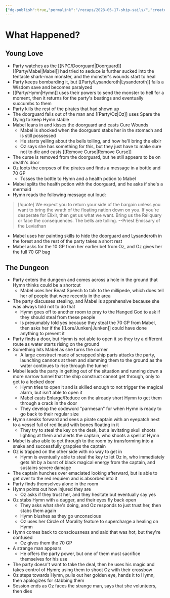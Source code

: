 ```yaml
---
{"dg-publish":true,"permalink":"/recaps/2023-05-17-ship-sails/","created":"","updated":""}
---
```




# What Happened? 

## Young Love
 - Party watches as the [[NPC/Doorguard\|Doorguard]] [[Party/Mabel\|Mabel]] had tried to seduce is further sucked into the tentacle shark-man monster, and the monster's wounds start to heal 
 - Party keeps bombarding it, but [[Party/Lysanderoth\|Lysanderoth]] fails a Wisdom save and becomes paralyzed 
 - [[Party/Hymn\|Hymn]] uses their powers to send the monster to hell for a moment, then it returns for the party's beatings and eventually succumbs to them 
 - Party kills the rest of the pirates that had shown up
 - The doorguard falls out of the man and [[Party/Oz\|Oz]] uses Spare the Dying to keep Hymn stable 
 - Mabel leans in and kisses the doorguard and casts Cure Wounds
	- Mabel is shocked when the doorguard stabs her in the stomach and is still possessed 
	- He starts yelling about the bells tolling, and how he'll bring the elixir
	- Oz says she has something for this, but they just have to make sure not to die and casts [[Remove Curse\|Remove Curse]] 
- The curse is removed from the doorguard, but he still appears to be on death's door
- Oz loots the corpses of the pirates and finds a message in a bottle and 70 GP
	- Tosses the bottle to Hymn and a health potion to Mabel
- Mabel splits the health potion with the doorguard, and he asks if she's a mermaid
- Hymn reads the following message out loud:

>[!quote] 
>We expect you to return your side of the bargain unless you want to bring the wrath of the floating nation down on you. If you're desperate for Elixir, then get us what we want. Bring us the Reliquary or face the consequences. The bells are tolling. 
>--Priest Emissary of the Leviathan 

- Mabel uses her painting skills to hide the doorguard and Lysanderoth in the forest and the rest of the party takes a short rest 
- Mabel asks for the 10 GP from her earlier bet from Oz, and Oz gives her the full 70 GP bag

## The Dungeon

- Party enters the dungeon and comes across a hole in the ground that Hymn thinks could be a shortcut 
	- Mabel uses her Beast Speech to talk to the millipede, which does tell her of people that were recently in the area 
- The party discusses stealing, and Mabel is apprehensive because she was always told not to do that 
	- Hymn goes off to another room to pray to the Hanged God to ask if they should steal from these people 
	- Is presumably told yes because they steal the 70 GP from Mabel, then asks her if the [[Lore/Junken\|Junken]] could have done anything to prevent it
- Party finds a door, but Hymn is not able to open it so they try a different route as water starts rising on the ground 
- Something hits Mabel as she turns the corner 
	- A large construct made of scrapped ship parts attacks the party, launching cannons at them and slamming them to the ground as the water continues to rise through the tunnel 
- Mabel leads the party in getting out of the situation and running down a more narrow tunnel that the ship construct cannot get through, only to get to a locked door
	- Hymn tries to open it and is skilled enough to not trigger the magical alarm, but isn't able to open it
	- Mabel casts Enlarge/Reduce on the already short Hymn to get them through a crack in the door 
	- They develop the codeword "parmesan" for when Hymn is ready to go back to their regular size
- Hymn sneaks forward and sees a pirate captain with an eyepatch next to a vessel full of red liquid with bones floating in it 
	- They try to steal the key on the desk, but a levitating skull shoots lighting at them and alerts the captain, who shoots a spell at Hymn
- Mabel is also able to get through to the room by transforming into a snake and successfully grapples the captain 
- Oz is trapped on the other side with no way to get in
	- Hymn is eventually able to steal the key to let Oz in, who immediately gets hit by a burst of black magical energy from the captain, and sustains severe damage
- The captain hunches over emaciated looking afterward, but is able to get over to the red requiem and is absorbed into it
- Party finds themselves alone in the room 
- Hymn points out how injured they are 
	- Oz asks if they trust her, and they hesitate but eventually say yes
- Oz stabs Hymn with a dagger, and their eyes fly back open 
	- They asks what she's doing, and Oz responds to just trust her, then stabs them again
	- Hymn blushes as they go unconscious
	- Oz uses her Circle of Morality feature to supercharge a healing on Hymn 
- Hymn comes back to consciousness and said that was hot, but they're confused 
	- Oz gives them the 70 GP 
- A strange man appears 
	- He offers the party power, but one of them must sacrifice themselves for his use
- The party doesn't want to take the deal, then he uses his magic and takes control of Hymn; using them to shoot Oz with their crossbow
- Oz steps towards Hymn, pulls out her golden eye, hands it to Hymn, then apologizes for stabbing them
- Session ends as Oz faces the strange man, says that she volunteers, then dies
